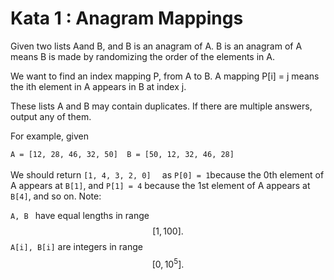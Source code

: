 
# Kata 1 : Anagram Mappings
Given two lists Aand B, and B is an anagram of A. B is an anagram of A means B is made by randomizing the order of the elements in A.

We want to find an index mapping P, from A to B. A mapping P[i] = j means the ith element in A appears in B at index j.

These lists A and B may contain duplicates. If there are multiple answers, output any of them.

For example, given

  `A = [12, 28, 46, 32, 50]  B = [50, 12, 32, 46, 28]  `<br><br>
We should return
`[1, 4, 3, 2, 0]  `
as ` P[0] = 1 `because the  0th element of  A appears at  `B[1]`, and  `P[1] = 4` because the  1st element of  A appears at  `B[4]`, and so on.
Note:

`A, B ` have equal lengths in range $$[1, 100].$$
`A[i], B[i]` are integers in range $$[0, 10^5].$$